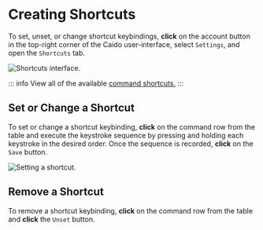 # Creating Shortcuts

To set, unset, or change shortcut keybindings, **click** on the account button <code><Icon icon="fas fa-user" /></code> in the top-right corner of the Caido user-interface, select `Settings`, and open the `Shortcuts` tab.

<img alt="Shortcuts interface." src="/_images/shortcuts.png" center/>

::: info
View all of the available [command shortcuts.](/reference/command_shortcuts.md)
:::

## Set or Change a Shortcut

To set or change a shortcut keybinding, **click** on the command row from the table and execute the keystroke sequence by pressing and holding each keystroke in the desired order. Once the sequence is recorded, **click** on the `Save` button.

<img alt="Setting a shortcut." src="/_images/shortcuts_keystroke_combination.png" center/>

## Remove a Shortcut

To remove a shortcut keybinding, **click** on the command row from the table and **click** the `Unset` button.
